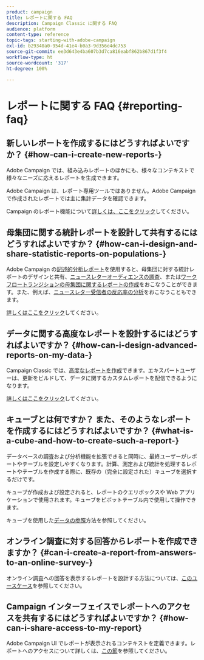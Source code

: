 ```yaml
---
product: campaign
title: レポートに関する FAQ
description: Campaign Classic に関する FAQ
audience: platform
content-type: reference
topic-tags: starting-with-adobe-campaign
exl-id: b29340a0-954d-41e4-b0a3-9d356e4dc753
source-git-commit: ee3d643e4ba607b3d7ca816eabf862b867d1f3f4
workflow-type: ht
source-wordcount: '317'
ht-degree: 100%

---
```


# レポートに関する FAQ {#reporting-faq}

## 新しいレポートを作成するにはどうすればよいですか？ {#how-can-i-create-new-reports-}

Adobe Campaign では、組み込みレポートのほかにも、様々なコンテキストで様々なニーズに応えるレポートを生成できます。

Adobe Campaign は、レポート専用ツールではありません。Adobe Campaign で作成されたレポートでは主に集計データを確認できます。

Campaign のレポート機能について[詳しくは、ここをクリック](../../reporting/using/about-adobe-campaign-reporting-tools.md)してください。

## 母集団に関する統計レポートを設計して共有するにはどうすればよいですか？ {#how-can-i-design-and-share-statistic-reports-on-populations-}

Adobe Campaign の[記述的分析レポート](../../reporting/using/about-descriptive-analysis.md)を使用すると、母集団に対する統計レポートのデザインと共有、[ニュースレターオーディエンスの調査](../../reporting/using/use-cases.md#analyzing-a-population)、または[ワークフロートランジションの母集団に関するレポートの作成](../../reporting/using/use-cases.md#analyzing-a-transition-target-in-a-workflow)をおこなうことができます。また、例えば、[ニュースレター受信者の反応率の分析](../../reporting/using/use-cases.md#analyzing-recipient-tracking-logs)をおこなうこともできます。

[詳しくはここをクリック](../../reporting/using/about-descriptive-analysis.md)してください。

## データに関する高度なレポートを設計するにはどうすればよいですか？ {#how-can-i-design-advanced-reports-on-my-data-}

Campaign Classic では、[高度なレポートを作成](../../reporting/using/about-reports-creation-in-campaign.md)できます。エキスパートユーザーは、更新をビルドして、データに関するカスタムレポートを配信できるようになります。

[詳しくはここをクリック](../../reporting/using/about-reports-creation-in-campaign.md)してください。

## キューブとは何ですか？ また、そのようなレポートを作成するにはどうすればよいですか？ {#what-is-a-cube-and-how-to-create-such-a-report-}

データベースの調査および分析機能を拡張できると同時に、最終ユーザーがレポートやテーブルを設定しやすくなります。計算、測定および統計を処理するレポートやテーブルを作成する際に、既存の（完全に設定された）キューブを選択するだけです。

キューブが作成および設定されると、レポートのクエリボックスや Web アプリケーションで使用されます。キューブをピボットテーブル内で使用して操作できます。

キューブを使用した[データの参照](../../reporting/using/using-cubes-to-explore-data.md)方法を参照してください。

## オンライン調査に対する回答からレポートを作成できますか？ {#can-i-create-a-report-from-answers-to-an-online-survey-}

オンライン調査への回答を表示するレポートを設計する方法については、[このユースケース](../../surveys/using/use-case--displaying-report-on-answers-to-an-online-survey.md)を参照してください。

## Campaign インターフェイスでレポートへのアクセスを共有するにはどうすればよいですか？ {#how-can-i-share-access-to-my-report}

Adobe Campaign UI でレポートが表示されるコンテキストを定義できます。レポートへのアクセスについて詳しくは、[この節](../../reporting/using/configuring-access-to-the-report.md)を参照してください。
